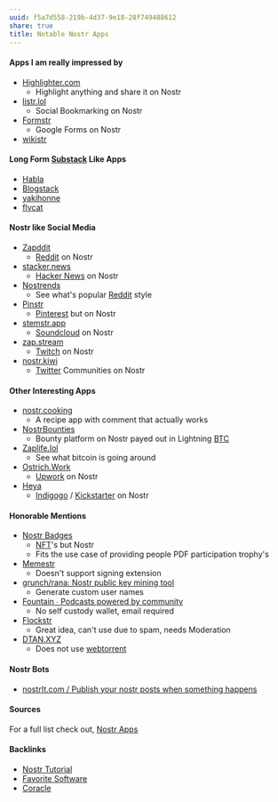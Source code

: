 ```yaml
---
uuid: f5a7d558-219b-4d37-9e18-28f749488612
share: true
title: Notable Nostr Apps
---
```

#### Apps I am really impressed by

* [Highlighter.com](../264edd2e-40e1-43a1-ba82-9b626b374af9)
	* Highlight anything and share it on Nostr
* [listr.lol](../8983f80e-c517-4bd1-8bb0-e9e59554e5ba)
	* Social Bookmarking on Nostr
* [Formstr](../539e1f6e-2985-4f1c-8418-d8e98cb1e212)
	* Google Forms on Nostr
* [wikistr](https://wikistr.com/)

#### Long Form [Substack](../3d4179e3-76b8-4373-a0be-218ca8fd0051) Like Apps

* [Habla](../1a2196b5-f360-4146-93a1-5d793300012f)
* [Blogstack](../4df6d3a2-c7e8-4f95-9013-6dd574e10383)
* [yakihonne](../ab4c5678-9565-4867-9e3e-e19394f76619)
* [flycat](../0d444306-204d-4d8b-95aa-90b9bb5e2c88)

#### Nostr like Social Media

* [Zapddit](../2ca383f3-6725-40c4-870e-b0a0882008b5)
	* [Reddit](../c7b0b5e1-52e9-45e9-b17f-8377b7883aa5) on Nostr
* [stacker.news](../f1092271-60c1-44dd-b1f0-fc749f665621) 
	* [Hacker News](../1d3b71d2-9f64-4c65-be3e-17f4318041e0) on Nostr
* [Nostrends](../d4d6c015-4ef0-4e86-9b1a-5df082c44222)
	* See what's popular [Reddit](../c7b0b5e1-52e9-45e9-b17f-8377b7883aa5) style
* [Pinstr](../679205ab-d3e5-4085-8a12-4a6aaf2b4a04)
	* [Pinterest](../729548a0-941f-492f-b5ec-2abbd8cab89a) but on Nostr
* [stemstr.app](../65356d5a-e57c-44d1-ad8c-1197ac41af7d)
	* [Soundcloud](../80c17642-752d-419d-9f79-e28790b3b856) on Nostr
* [zap.stream](../719c727b-6343-4660-84e2-7d1fa4d77b95)
	* [Twitch](../ed2b9dc7-f4b3-447d-aa1c-6adadc2e523a) on Nostr
* [nostr.kiwi](../68d08579-9988-4648-bbba-3a333b9c063f)
	* [Twitter](../335d3083-0670-4fc8-aa73-62e970123289) Communities on Nostr

#### Other Interesting Apps

* [nostr.cooking](../8310fda2-698c-4659-9d84-564eeb5f2662)
	* A recipe app with comment that actually works
* [NostrBounties](../fe023658-904c-4112-97f6-c5546b5c83b4)
	* Bounty platform on Nostr payed out in Lightning [BTC](../05101a51-4068-4034-923a-42167f5ccea0)
* [Zaplife.lol](../5eb57a2b-db39-436e-9705-59650cdfacf4)
	* See what bitcoin is going around
* [Ostrich.Work](../7049a4b4-94fd-4819-aa90-25774dbd1339)
	* [Upwork](../6647e7ea-14ae-4e14-b536-f7d952d70d26) on Nostr
* [Heya](../b8fc4637-0014-4977-a8c5-e55c4d4dd21c)
	* [Indigogo](../fa83a590-898e-40b1-a6b2-533d6aef9079) / [Kickstarter](../b38e4fa0-1a9e-4bad-9f7e-c4d307dc0bff) on Nostr

#### Honorable Mentions

* [Nostr Badges](../e7e629fc-1bc2-45c2-bdd7-2f52466ba8f0)
	* [NFT](../1dc1e76e-7ad5-428c-97bf-8d86ea6808d9)'s but Nostr
	* Fits the use case of providing people PDF participation trophy's
* [Memestr](https://memestr.app/)
	* Doesn't support signing extension
* [grunch/rana: Nostr public key mining tool](https://github.com/grunch/rana)
	* Generate custom user names
* [Fountain ∙ Podcasts powered by community](https://www.fountain.fm/)
	* No self custody wallet, email required
* [Flockstr](https://www.flockstr.com/events)
	* Great idea, can't use due to spam, needs Moderation
* [DTAN.XYZ](https://dtan.xyz/)
	* Does not use [webtorrent](../b19e478c-5609-4ffe-aac6-6e32214a7805)
#### Nostr Bots

* [nostrIt.com / Publish your nostr posts when something happens](https://nostrit.com/)

#### Sources

For a full list check out, [Nostr Apps](https://www.nostrapps.com/)

#### Backlinks

* [Nostr Tutorial](/d0d2eb3c-a491-462a-ba23-bcc03246f837)
* [Favorite Software](/6a24cf3e-5693-4b99-b620-c3766a02a6c9)
* [Coracle](/becb58a7-a502-4c7a-9de9-9579a8fee62a)